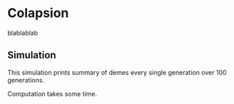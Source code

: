 # Colapsion


blablablab


## Simulation

This simulation prints summary of demes every single generation over 100 generations. 

Computation takes some time.


